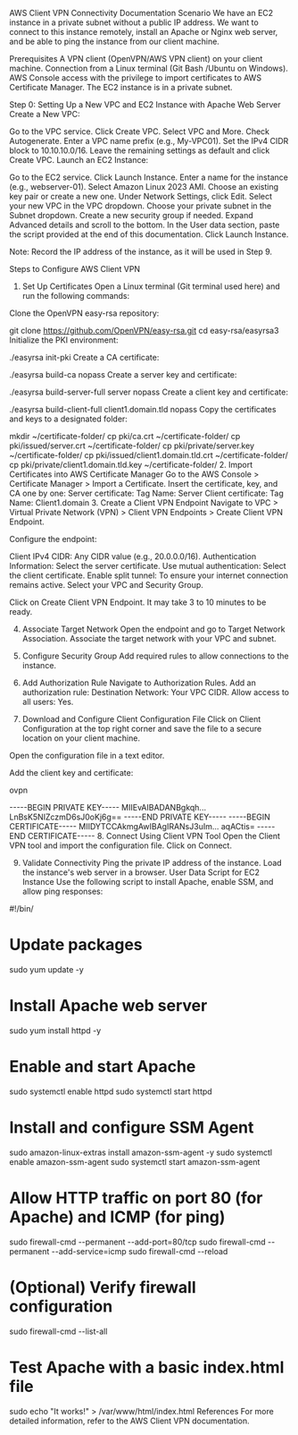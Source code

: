 AWS Client VPN Connectivity Documentation
Scenario
We have an EC2 instance in a private subnet without a public IP address. We want to connect to this instance remotely, install an Apache or Nginx web server, and be able to ping the instance from our client machine.

Prerequisites
A VPN client (OpenVPN/AWS VPN client) on your client machine.
Connection from a Linux terminal (Git Bash /Ubuntu on Windows).
AWS Console access with the privilege to import certificates to AWS Certificate Manager.
The EC2 instance is in a private subnet.

Step 0: Setting Up a New VPC and EC2 Instance with Apache Web Server
Create a New VPC:

Go to the VPC service.
Click Create VPC.
Select VPC and More.
Check Autogenerate.
Enter a VPC name prefix (e.g., My-VPC01).
Set the IPv4 CIDR block to 10.10.10.0/16.
Leave the remaining settings as default and click Create VPC.
Launch an EC2 Instance:

Go to the EC2 service.
Click Launch Instance.
Enter a name for the instance (e.g., webserver-01).
Select Amazon Linux 2023 AMI.
Choose an existing key pair or create a new one.
Under Network Settings, click Edit.
Select your new VPC in the VPC dropdown.
Choose your private subnet in the Subnet dropdown.
Create a new security group if needed.
Expand Advanced details and scroll to the bottom.
In the User data section, paste the script provided at the end of this documentation.
Click Launch Instance.

Note: Record the IP address of the instance, as it will be used in Step 9.

Steps to Configure AWS Client VPN
1. Set Up Certificates
Open a Linux terminal (Git  terminal used here) and run the following commands:

Clone the OpenVPN easy-rsa repository:



git clone https://github.com/OpenVPN/easy-rsa.git
cd easy-rsa/easyrsa3
Initialize the PKI environment:



./easyrsa init-pki
Create a CA certificate:



./easyrsa build-ca nopass
Create a server key and certificate:



./easyrsa build-server-full server nopass
Create a client key and certificate:



./easyrsa build-client-full client1.domain.tld nopass
Copy the certificates and keys to a designated folder:



mkdir ~/certificate-folder/
cp pki/ca.crt ~/certificate-folder/
cp pki/issued/server.crt ~/certificate-folder/
cp pki/private/server.key ~/certificate-folder/
cp pki/issued/client1.domain.tld.crt ~/certificate-folder/
cp pki/private/client1.domain.tld.key ~/certificate-folder/
2. Import Certificates into AWS Certificate Manager
Go to the AWS Console > Certificate Manager > Import a Certificate.
Insert the certificate, key, and CA one by one:
Server certificate: Tag Name: Server
Client certificate: Tag Name: Client1.domain
3. Create a Client VPN Endpoint
Navigate to VPC > Virtual Private Network (VPN) > Client VPN Endpoints > Create Client VPN Endpoint.

Configure the endpoint:

Client IPv4 CIDR: Any CIDR value (e.g., 20.0.0.0/16).
Authentication Information: Select the server certificate.
Use mutual authentication: Select the client certificate.
Enable split tunnel: To ensure your internet connection remains active.
Select your VPC and Security Group.

Click on Create Client VPN Endpoint. It may take 3 to 10 minutes to be ready.

4. Associate Target Network
Open the endpoint and go to Target Network Association.
Associate the target network with your VPC and subnet.
5. Configure Security Group
Add required rules to allow connections to the instance.

6. Add Authorization Rule
Navigate to Authorization Rules.
Add an authorization rule:
Destination Network: Your VPC CIDR.
Allow access to all users: Yes.
7. Download and Configure Client Configuration File
Click on Client Configuration at the top right corner and save the file to a secure location on your client machine.

Open the configuration file in a text editor.

Add the client key and certificate:

ovpn

<key>
-----BEGIN PRIVATE KEY-----
MIIEvAIBADANBgkqh...
LnBsK5NIZczmD6sJ0oKj6g==
-----END PRIVATE KEY-----
</key>
<cert>
-----BEGIN CERTIFICATE-----
MIIDYTCCAkmgAwIBAgIRANsJ3uIm...
aqACtis=
-----END CERTIFICATE-----
</cert>
8. Connect Using Client VPN Tool
Open the Client VPN tool and import the configuration file.
Click on Connect.

9. Validate Connectivity
Ping the private IP address of the instance.
Load the instance's web server in a browser.
User Data Script for EC2 Instance
Use the following script to install Apache, enable SSM, and allow ping responses:



#!/bin/

# Update packages
sudo yum update -y

# Install Apache web server
sudo yum install httpd -y

# Enable and start Apache
sudo systemctl enable httpd
sudo systemctl start httpd

# Install and configure SSM Agent
sudo amazon-linux-extras install amazon-ssm-agent -y
sudo systemctl enable amazon-ssm-agent
sudo systemctl start amazon-ssm-agent

# Allow HTTP traffic on port 80 (for Apache) and ICMP (for ping)
sudo firewall-cmd --permanent --add-port=80/tcp
sudo firewall-cmd --permanent --add-service=icmp
sudo firewall-cmd --reload

# (Optional) Verify firewall configuration
sudo firewall-cmd --list-all

# Test Apache with a basic index.html file
sudo echo "It works!" > /var/www/html/index.html
References
For more detailed information, refer to the AWS Client VPN documentation.